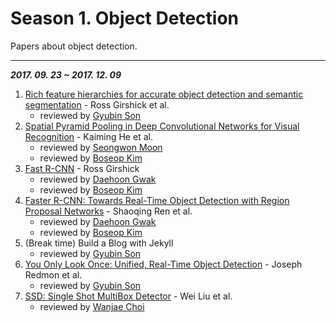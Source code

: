# Season 1. Object Detection

Papers about object detection.

---

***2017. 09. 23 ~ 2017. 12. 09***

1. [Rich feature hierarchies for accurate object detection and semantic segmentation](https://arxiv.org/abs/1311.2524) - Ross Girshick et al.
    - reviewed by [Gyubin Son](https://github.com/gyubin)
2. [Spatial Pyramid Pooling in Deep Convolutional Networks for Visual Recognition](https://arxiv.org/abs/1406.4729) - Kaiming He et al.
    - reviewed by [Seongwon Moon](https://github.com/Moonswng)
    - reviewed by [Boseop Kim](https://github.com/aisolab)
3. [Fast R-CNN](https://arxiv.org/abs/1504.08083) - Ross Girshick
    - reviewed by [Daehoon Gwak](https://github.com/eogns282)
    - reviewed by [Boseop Kim](https://github.com/aisolab)
4. [Faster R-CNN: Towards Real-Time Object Detection with Region Proposal Networks](https://arxiv.org/abs/1506.01497) - Shaoqing Ren et al.
    - reviewed by [Daehoon Gwak](https://github.com/eogns282)
    - reviewed by [Boseop Kim](https://github.com/aisolab)
5. (Break time) Build a Blog with Jekyll
    - reviewed by [Gyubin Son](https://github.com/gyubin)
6. [You Only Look Once: Unified, Real-Time Object Detection](https://arxiv.org/abs/1506.02640) - Joseph Redmon et al.
    - reviewed by [Gyubin Son](https://github.com/gyubin)
7. [SSD: Single Shot MultiBox Detector](https://arxiv.org/abs/1512.02325) - Wei Liu et al.
    - reviewed by [Wanjae Choi](https://github.com/mimi1942)
